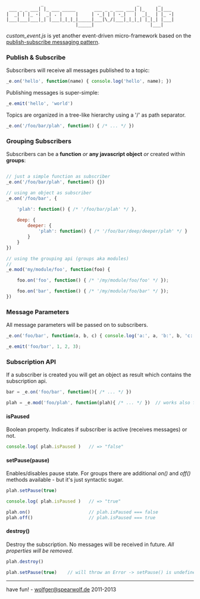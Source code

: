 ```text
             _                                   _       _     
 ___ _ _ ___| |_ ___ _____       ___ _ _ ___ ___| |_    |_|___ 
|  _| | |_ -|  _| . |     |     | -_| | | -_|   |  _|_  | |_ -|
|___|___|___|_| |___|_|_|_|_____|___|\_/|___|_|_|_| |_|_| |___|
                          |_____|                     |___|    
```

*custom_event.js* is yet another event-driven micro-framework
based on the [publish-subscribe messaging pattern](http://en.wikipedia.org/wiki/Publish%E2%80%93subscribe_pattern).


### Publish & Subscribe

Subscribers will receive all messages published to a topic:

```javascript
_e.on('hello', function(name) { console.log('hello', name); })
```

Publishing messages is super-simple:

```javascript
_e.emit('hello', 'world')
```

Topics are organized in a tree-like hierarchy using a '/' as path separator.

```javascript
_e.on('/foo/bar/plah', function() { /* ... */ })
```


### Grouping Subscribers

Subscribers can be a __function__ _or_ __any javascript object__ _or_ created within __groups__:

```javascript

// just a simple function as subscriber
_e.on('/foo/bar/plah', function() {})

// using an object as subscriber
_e.on('/foo/bar', {

    'plah': function() { /* '/foo/bar/plah' */ },
    
    deep: {
        deeper: {
            'plah': function() { /* '/foo/bar/deep/deeper/plah' */ }
        }
    }
})

// using the grouping api (groups aka modules)
//
_e.mod('my/module/foo', function(foo) {

    foo.on('foo', function() { /* '/my/module/foo/foo' */ });

    foo.on('bar', function() { /* '/my/module/foo/bar' */ });
})

```


### Message Parameters

All message parameters will be passed on to subscribers.

```javascript
_e.on('foo/bar', function(a, b, c) { console.log('a:', a, 'b:', b, 'c:', c); })

_e.emit('foo/bar', 1, 2, 3);
```


### Subscription API

If a subscriber is created you will get an object as result
which contains the subscription api.

```javascript
bar = _e.on('foo/bar', function(){ /* ... */ })

plah = _e.mod('foo/plah', function(plah){ /* ... */ })  // works also for groups aka modules
```

#### isPaused

Boolean property. Indicates if subscriber is active (receives messages) or not.

```javascript
console.log( plah.isPaused )   // => "false"
```

#### setPause(pause)

Enables/disables pause state.
For groups there are additional _on()_ and _off()_ methods available -
but it's just syntactic sugar.

```javascript
plah.setPause(true)

console.log( plah.isPaused )   // => "true"

plah.on()                      // plah.isPaused === false
plah.off()                     // plah.isPaused === true
```

#### destroy()

Destroy the subscription. No messages will be received in future. _All properties will be removed._

```javascript
plah.destroy()

plah.setPause(true)    // will throw an Error -> setPause() is undefined
```

***

have fun! -
wolfger@spearwolf.de
2011-2013

